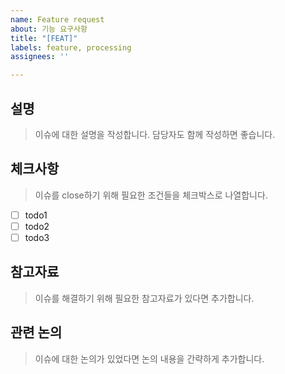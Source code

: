 ```yaml
---
name: Feature request
about: 기능 요구사항
title: "[FEAT]"
labels: feature, processing
assignees: ''

---
```


## 설명
> 이슈에 대한 설명을 작성합니다. 담당자도 함께 작성하면 좋습니다.
## 체크사항
> 이슈를 close하기 위해 필요한 조건들을 체크박스로 나열합니다.
- [ ] todo1
- [ ] todo2
- [ ] todo3

## 참고자료
> 이슈를 해결하기 위해 필요한 참고자료가 있다면 추가합니다.
## 관련 논의
> 이슈에 대한 논의가 있었다면 논의 내용을 간략하게 추가합니다.

